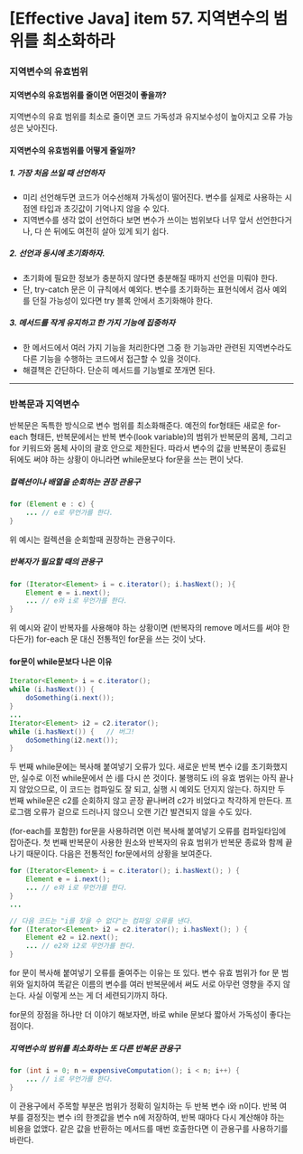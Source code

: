 # [Effective Java] item 57. 지역변수의 범위를 최소화하라

### 지역변수의 유효범위
#### 지역변수의 유효범위를 줄이면 어떤것이 좋을까?
지역변수의 유효 범위를 최소로 줄이면 코드 가독성과 유지보수성이 높아지고 오류 가능성은 낮아진다.

#### 지역변수의 유효범위를 어떻게 줄일까?
##### 1. 가장 처음 쓰일 때 선언하자
- 미리 선언해두면 코드가 어수선해져 가독성이 떨어진다. 변수를 실제로 사용하는 시점엔 타입과 초깃값이 기억나지 않을 수 있다. 
- 지역변수를 생각 없이 선언하다 보면 변수가 쓰이는 범위보다 너무 앞서 선언한다거나, 다 쓴 뒤에도 여전히 살아 있게 되기 쉽다.

##### 2. 선언과 동시에 초기화하자.
- 초기화에 필요한 정보가 충분하지 않다면 충분해질 때까지 선언을 미뤄야 한다.
- 단, try-catch 문은 이 규칙에서 예외다. 변수를 초기화하는 표현식에서 검사 예외를 던질 가능성이 있다면 try 블록 안에서 초기화해야 한다.

##### 3. 메서드를 작게 유지하고 한 가지 기능에 집중하자
- 한 메서드에서 여러 가지 기능을 처리한다면 그중 한 기능과만 관련된 지역변수라도 다른 기능을 수행하는 코드에서 접근할 수 있을 것이다. 
- 해결책은 간단하다. 단순히 메서드를 기능별로 쪼개면 된다.

---

### 반복문과 지역변수
반복문은 독특한 방식으로 변수 범위를 최소화해준다. 예전의 for형태든 새로운 for-each 형태든, 반복문에서는 반복 변수(look variable)의 범위가 반복문의 몸체, 그리고 for 키워드와 몸체 사이의 괄호 안으로 제한된다. 따라서 변수의 값을 반복문이 종료된 뒤에도 써야 하는 상황이 아니라면 while문보다 for문을 쓰는 편이 낫다.

##### 컬렉션이나 배열을 순회하는 권장 관용구
```java
for (Element e : c) {
    ... // e로 무언가를 한다.
}
```
위 예시는 컬렉션을 순회할때 권장하는 관용구이다.
##### 반복자가 필요할 때의 관용구
```java
for (Iterator<Element> i = c.iterator(); i.hasNext(); ){
    Element e = i.next();
    ... // e와 i로 무언가를 한다.
}
```
위 예시와 같이 반복자를 사용해야 하는 상황이면 (반복자의 remove 메서드를 써야 한다든가) for-each 문 대신 전통적인 for문을 쓰는 것이 낫다.

#### for문이 while문보다 나은 이유
```java
Iterator<Element> i = c.iterator();
while (i.hasNext()) {
    doSomething(i.next());
}
...
Iterator<Element> i2 = c2.iterator();
while (i.hasNext()) {   // 버그!
    doSomething(i2.next());
}
```
두 번째 while문에는 복사해 붙여넣기 오류가 있다. 새로운 반복 변수 i2를 초기화했지만, 실수로 이전 while문에서 쓴 i를 다시 쓴 것이다. 불행히도 i의 유효 범위는 아직 끝나지 않았으므로, 이 코드는 컴파일도 잘 되고, 실행 시 예외도 던지지 않는다. 하지만 두 번째 while문은 c2를 순회하지 않고 곧장 끝나버려 c2가 비었다고 착각하게 만든다. 프로그램 오류가 겉으로 드러나지 않으니 오랜 기간 발견되지 않을 수도 있다.

(for-each를 포함한) for문을 사용하려면 이런 복사해 붙여넣기 오류를 컴파일타임에 잡아준다. 첫 번째 반복문이 사용한 원소와 반복자의 유효 범위가 반복문 종료와 함께 끝나기 때문이다. 다음은 전통적인 for문에서의 상황을 보여준다.

```java
for (Iterator<Element> i = c.iterator(); i.hasNext(); ) {
    Element e = i.next();
    ... // e와 i로 무언가를 한다.
}
...

// 다음 코드는 "i를 찾을 수 없다"는 컴파일 오류를 낸다.
for (Iterator<Element> i2 = c2.iterator(); i.hasNext(); ) {
    Element e2 = i2.next();
    ... // e2와 i2로 무언가를 한다.
}
```

for 문이 복사해 붙여넣기 오류를 줄여주는 이유는 또 있다. 변수 유효 범위가 for 문 범위와 일치하여 똑같은 이름의 변수를 여러 반복문에서 써도 서로 아무런 영향을 주지 않는다. 사실 이렇게 쓰는 게 더 세련되기까지 하다.

for문의 장점을 하나만 더 이야기 해보자면, 바로 while 문보다 짧아서 가독성이 좋다는 점이다.

##### 지역변수의 범위를 최소화하는 또 다른 반복문 관용구
```java
for (int i = 0; n = expensiveComputation(); i < n; i++) {
    ... // i로 무언가를 한다.
}
```

이 관용구에서 주목할 부분은 범위가 정확히 일치하는 두 반복 변수 i와 n이다. 반복 여부를 결정짓는 변수 i의 한곗값을 변수 n에 저장하여, 반복 때마다 다시 계산해야 하는 비용을 없앴다. 같은 값을 반환하는 메서드를 매번 호출한다면 이 관용구를 사용하기를 바란다.